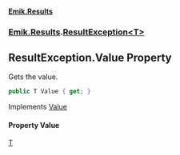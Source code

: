 #### [Emik.Results](index.md 'index')
### [Emik.Results](Emik.Results.md 'Emik.Results').[ResultException&lt;T&gt;](ResultException{T}.md 'Emik.Results.ResultException<T>')

## ResultException<T>.Value Property

Gets the value.

```csharp
public T Value { get; }
```

Implements [Value](IFatal.Value.md 'Emik.Results.IFatal.Value')

#### Property Value
[T](ResultException{T}.md#Emik.Results.ResultException_T_.T 'Emik.Results.ResultException<T>.T')